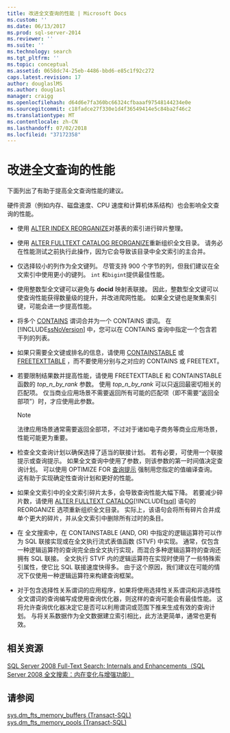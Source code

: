 ```yaml
---
title: 改进全文查询的性能 | Microsoft Docs
ms.custom: ''
ms.date: 06/13/2017
ms.prod: sql-server-2014
ms.reviewer: ''
ms.suite: ''
ms.technology: search
ms.tgt_pltfrm: ''
ms.topic: conceptual
ms.assetid: 0658dc74-25eb-4486-bbd6-e85c1f92c272
caps.latest.revision: 17
author: douglaslMS
ms.author: douglasl
manager: craigg
ms.openlocfilehash: d64d6e7fa360bc66324cfbaaaf97548144234e0e
ms.sourcegitcommit: c18fadce27f330e1d4f36549414e5c84ba2f46c2
ms.translationtype: MT
ms.contentlocale: zh-CN
ms.lasthandoff: 07/02/2018
ms.locfileid: "37172358"
---
```

# <a name="improve-the-performance-of-full-text-queries"></a>改进全文查询的性能
  下面列出了有助于提高全文查询性能的建议。  
  
 硬件资源（例如内存、磁盘速度、CPU 速度和计算机体系结构）也会影响全文查询的性能。  
  
-   使用 [ALTER INDEX REORGANIZE](/sql/t-sql/statements/alter-index-transact-sql)对基表的索引进行碎片整理。  
  
-   使用 [ALTER FULLTEXT CATALOG REORGANIZE](/sql/t-sql/statements/alter-fulltext-catalog-transact-sql)重新组织全文目录。 请务必在性能测试之前执行此操作，因为它会导致该目录中全文索引的主合并。  
  
-   仅选择较小的列作为全文键列。 尽管支持 900 个字节的列，但我们建议在全文索引中使用更小的键列。 `int` 和`bigint`提供最佳性能。  
  
-   使用整数型全文键可以避免与 **docid** 映射表联接。 因此，整数型全文键可以使查询性能获得数量级的提升，并改进爬网性能。 如果全文键也是聚集索引键，可能会进一步提高性能。  
  
-   将多个 [CONTAINS](/sql/t-sql/queries/contains-transact-sql) 谓词合并为一个 CONTAINS 谓词。 在 [!INCLUDE[ssNoVersion](../../includes/ssnoversion-md.md)] 中，您可以在 CONTAINS 查询中指定一个包含若干列的列表。  
  
-   如果只需要全文键或排名的信息，请使用 [CONTAINSTABLE](/sql/relational-databases/system-functions/containstable-transact-sql) 或 [FREETEXTTABLE](/sql/relational-databases/system-functions/freetexttable-transact-sql) ，而不要使用分别与之对应的 CONTAINS 或 FREETEXT。  
  
-   若要限制结果数并提高性能，请使用 FREETEXTTABLE 和 CONTAINSTABLE 函数的 *top_n_by_rank* 参数。 使用 *top_n_by_rank* 可以只返回最密切相关的匹配项。 仅当商业应用场景不需要返回所有可能的匹配项（即不需要“返回全部项”）时，才应使用此参数。  
  
    > [!NOTE]  
    >  法律应用场景通常需要返回全部项，不过对于诸如电子商务等商业应用场景，性能可能更为重要。  
  
-   检查全文查询计划以确保选择了适当的联接计划。 若有必要，可使用一个联接提示或查询提示。 如果全文查询中使用了参数，则该参数的第一时间值决定查询计划。 可以使用 OPTIMIZE FOR [查询提示](/sql/t-sql/queries/hints-transact-sql-query) 强制用您指定的值编译查询。 这有助于实现确定性查询计划和更好的性能。  
  
-   如果全文索引中的全文索引碎片太多，会导致查询性能大幅下降。 若要减少碎片数，请使用 [ALTER FULLTEXT CATALOG](/sql/t-sql/statements/alter-fulltext-catalog-transact-sql)[!INCLUDE[tsql](../../includes/tsql-md.md)] 语句的 REORGANIZE 选项重新组织全文目录。 实际上，该语句会将所有碎片合并成单个更大的碎片，并从全文索引中删除所有过时的条目。  
  
-   在  全文搜索中，在 CONTAINSTABLE (AND, OR) 中指定的逻辑运算符可以作为 SQL 联接实现或在全文执行流式表值函数 (STVF) 中实现。 通常，仅包含一种逻辑运算符的查询完全由全文执行实现，而混合多种逻辑运算符的查询还拥有 SQL 联接。 全文执行 STVF 内的逻辑运算符在实现时使用了一些特殊索引属性，使它比 SQL 联接速度快得多。 由于这个原因，我们建议在可能的情况下仅使用一种逻辑运算符来构建查询框架。  
  
-   对于包含选择性关系谓词的应用程序，如果将使用选择性关系谓词和非选择性全文谓词的查询编写成使用查询优化器，则这样的查询可能会有最佳性能。 这将允许查询优化器决定它是否可以利用谓词或范围下推来生成有效的查询计划。 与将关系数据作为全文数据建立索引相比，此方法更简单，通常也更有效。  
  
## <a name="related-resources"></a>相关资源  
 [SQL Server 2008 Full-Text Search: Internals and Enhancements（SQL Server 2008 全文搜索：内在变化与增强功能）](http://go.microsoft.com/fwlink/?LinkId=129544)  
  
## <a name="see-also"></a>请参阅  
 [sys.dm_fts_memory_buffers (Transact-SQL)](/sql/relational-databases/system-dynamic-management-views/sys-dm-fts-memory-buffers-transact-sql)   
 [sys.dm_fts_memory_pools (Transact-SQL)](/sql/relational-databases/system-dynamic-management-views/sys-dm-fts-memory-pools-transact-sql)  
  
  
